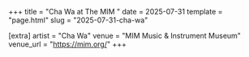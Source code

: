 +++
title = "Cha Wa at The MIM "
date = 2025-07-31
template = "page.html"
slug = "2025-07-31-cha-wa"

[extra]
artist = "Cha Wa"
venue = "MIM Music & Instrument Museum"
venue_url = "https://mim.org/"
+++
